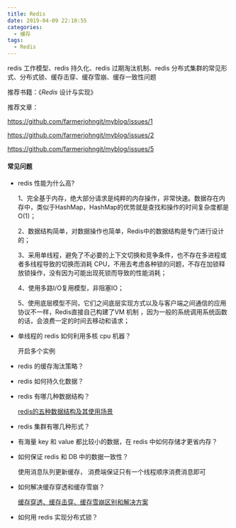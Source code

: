 ```yaml
---
title: Redis
date: 2019-04-09 22:10:55
categories:
  - 缓存
tags:
  - Redis
---
```


redis 工作模型、redis 持久化、redis 过期淘汰机制、redis 分布式集群的常见形式、分布式锁、缓存击穿、缓存雪崩、缓存一致性问题

<!--more-->

推荐书籍：《*Redis* 设计与实现》

推荐文章：

<https://github.com/farmerjohngit/myblog/issues/1>

<https://github.com/farmerjohngit/myblog/issues/2>

<https://github.com/farmerjohngit/myblog/issues/5>



#### 常见问题

- redis 性能为什么高?

  1、完全基于内存，绝大部分请求是纯粹的内存操作，非常快速。数据存在内存中，类似于HashMap，HashMap的优势就是查找和操作的时间复杂度都是O(1)；

  2、数据结构简单，对数据操作也简单，Redis中的数据结构是专门进行设计的；

  3、采用单线程，避免了不必要的上下文切换和竞争条件，也不存在多进程或者多线程导致的切换而消耗 CPU，不用去考虑各种锁的问题，不存在加锁释放锁操作，没有因为可能出现死锁而导致的性能消耗；

  4、使用多路I/O复用模型，非阻塞IO；

  5、使用底层模型不同，它们之间底层实现方式以及与客户端之间通信的应用协议不一样，Redis直接自己构建了VM 机制 ，因为一般的系统调用系统函数的话，会浪费一定的时间去移动和请求；

- 单线程的 redis 如何利用多核 cpu 机器？

  开启多个实例

- redis 的缓存淘汰策略？

- redis 如何持久化数据？

- redis 有哪几种数据结构？

  [redis的五种数据结构及其使用场景](https://www.cnblogs.com/ottll/p/9470480.html)

- redis 集群有哪几种形式？

- 有海量 key 和 value 都比较小的数据，在 redis 中如何存储才更省内存？

- 如何保证 redis 和 DB 中的数据一致性？

  使用消息队列更新缓存， 消费端保证只有一个线程顺序消费消息即可

- 如何解决缓存穿透和缓存雪崩？

  [缓存穿透、缓存击穿、缓存雪崩区别和解决方案](<https://blog.csdn.net/kongtiao5/article/details/82771694>)

- 如何用 redis 实现分布式锁？